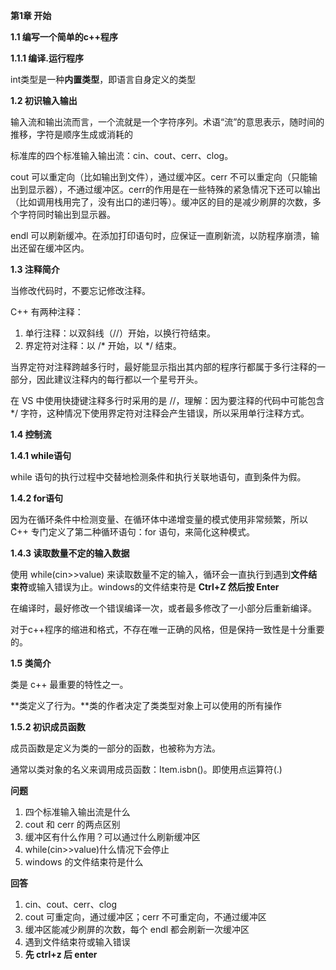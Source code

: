 **第1章 开始**

**1.1 编写一个简单的c++程序**

**1.1.1 编译.运行程序**

int类型是一种**内置类型**，即语言自身定义的类型

**1.2 初识输入输出**

输入流和输出流而言，一个流就是一个字符序列。术语“流”的意思表示，随时间的推移，字符是顺序生成或消耗的

标准库的四个标准输入输出流：cin、cout、cerr、clog。

cout 可以重定向（比如输出到文件），通过缓冲区。cerr 不可以重定向（只能输出到显示器），不通过缓冲区。cerr的作用是在一些特殊的紧急情况下还可以输出（比如调用栈用完了，没有出口的递归等）。缓冲区的目的是减少刷屏的次数，多个字符同时输出到显示器。

endl 可以刷新缓冲。在添加打印语句时，应保证一直刷新流，以防程序崩溃，输出还留在缓冲区内。

**1.3 注释简介**

当修改代码时，不要忘记修改注释。

C++ 有两种注释：

1. 单行注释：以双斜线（//）开始，以换行符结束。
2. 界定符对注释：以 /* 开始，以 */ 结束。

当界定符对注释跨越多行时，最好能显示指出其内部的程序行都属于多行注释的一部分，因此建议注释内的每行都以一个星号开头。

在 VS 中使用快捷键注释多行时采用的是 //，理解：因为要注释的代码中可能包含 */ 字符，这种情况下使用界定符对注释会产生错误，所以采用单行注释方式。

**1.4 控制流**

**1.4.1 while语句**

while 语句的执行过程中交替地检测条件和执行关联地语句，直到条件为假。

**1.4.2 for语句**

因为在循环条件中检测变量、在循环体中递增变量的模式使用非常频繁，所以 C++ 专门定义了第二种循环语句：for 语句，来简化这种模式。

**1.4.3 读取数量不定的输入数据**

使用 while(cin>>value) 来读取数量不定的输入，循环会一直执行到遇到**文件结束符**或输入错误为止。windows的文件结束符是 **Ctrl+Z 然后按 Enter**

在编译时，最好修改一个错误编译一次，或者最多修改了一小部分后重新编译。

对于c++程序的缩进和格式，不存在唯一正确的风格，但是保持一致性是十分重要的。

**1.5 类简介**

类是 c++ 最重要的特性之一。

**类定义了行为。**类的作者决定了类类型对象上可以使用的所有操作

**1.5.2 初识成员函数**

成员函数是定义为类的一部分的函数，也被称为方法。

通常以类对象的名义来调用成员函数：Item.isbn()。即使用点运算符(.)

**问题**

1. 四个标准输入输出流是什么
2. cout 和 cerr 的两点区别
3. 缓冲区有什么作用？可以通过什么刷新缓冲区
4. while(cin>>value)什么情况下会停止
5. windows 的文件结束符是什么

**回答**

1. cin、cout、cerr、clog
2. cout 可重定向，通过缓冲区；cerr 不可重定向，不通过缓冲区
3. 缓冲区能减少刷屏的次数，每个 endl 都会刷新一次缓冲区
4. 遇到文件结束符或输入错误
5. **先 ctrl+z 后 enter**